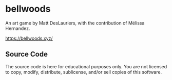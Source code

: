 # bellwoods

An art game by Matt DesLauriers, with the contribution of Mélissa Hernandez.

https://bellwoods.xyz/

## Source Code

The source code is here for educational purposes only. You are not licensed to copy, modify, distribute, sublicense, and/or sell copies of this software.